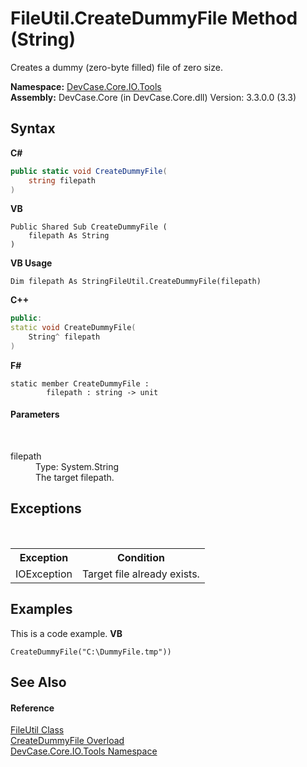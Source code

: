 # FileUtil.CreateDummyFile Method (String)
 

Creates a dummy (zero-byte filled) file of zero size.

**Namespace:**&nbsp;<a href="N_DevCase_Core_IO_Tools">DevCase.Core.IO.Tools</a><br />**Assembly:**&nbsp;DevCase.Core (in DevCase.Core.dll) Version: 3.3.0.0 (3.3)

## Syntax

**C#**<br />
``` C#
public static void CreateDummyFile(
	string filepath
)
```

**VB**<br />
``` VB
Public Shared Sub CreateDummyFile ( 
	filepath As String
)
```

**VB Usage**<br />
``` VB Usage
Dim filepath As StringFileUtil.CreateDummyFile(filepath)
```

**C++**<br />
``` C++
public:
static void CreateDummyFile(
	String^ filepath
)
```

**F#**<br />
``` F#
static member CreateDummyFile : 
        filepath : string -> unit 

```


#### Parameters
&nbsp;<dl><dt>filepath</dt><dd>Type: System.String<br />The target filepath.</dd></dl>

## Exceptions
&nbsp;<table><tr><th>Exception</th><th>Condition</th></tr><tr><td>IOException</td><td>Target file already exists.</td></tr></table>

## Examples
This is a code example. 
**VB**<br />
``` VB
CreateDummyFile("C:\DummyFile.tmp"))
```


## See Also


#### Reference
<a href="T_DevCase_Core_IO_Tools_FileUtil">FileUtil Class</a><br /><a href="Overload_DevCase_Core_IO_Tools_FileUtil_CreateDummyFile">CreateDummyFile Overload</a><br /><a href="N_DevCase_Core_IO_Tools">DevCase.Core.IO.Tools Namespace</a><br />